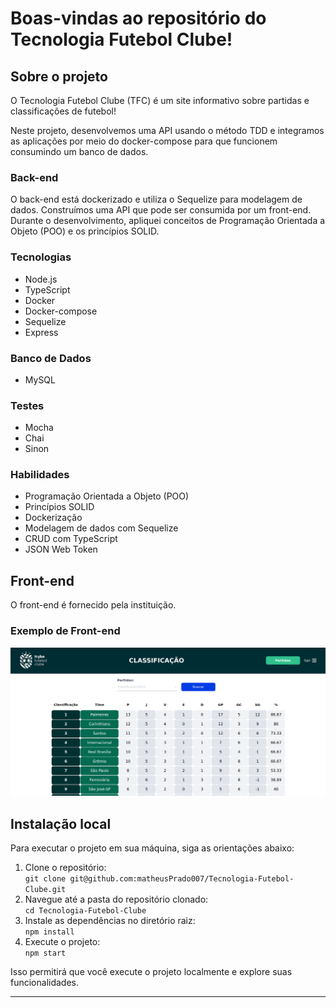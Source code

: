 <!DOCTYPE html>
<html>

<head>
  <meta charset="UTF-8">
</head>

<body>
  <h1>Boas-vindas ao repositório do Tecnologia Futebol Clube!</h1>

  <h2>Sobre o projeto</h2>
  <p>O Tecnologia Futebol Clube (TFC) é um site informativo sobre partidas e classificações de futebol!</p>

  <p>Neste projeto, desenvolvemos uma API usando o método TDD e integramos as aplicações por meio do docker-compose para que funcionem consumindo um banco de dados.</p>

  <h3>Back-end</h3>
  <p>O back-end está dockerizado e utiliza o Sequelize para modelagem de dados. Construímos uma API que pode ser consumida por um front-end. Durante o desenvolvimento, apliquei conceitos de Programação Orientada a Objeto (POO) e os princípios SOLID.</p>

  <h3>Tecnologias</h3>
  <ul>
    <li>Node.js</li>
    <li>TypeScript</li>
    <li>Docker</li>
    <li>Docker-compose</li>
    <li>Sequelize</li>
    <li>Express</li>
  </ul>

  <h3>Banco de Dados</h3>
  <ul>
    <li>MySQL</li>
  </ul>

  <h3>Testes</h3>
  <ul>
    <li>Mocha</li>
    <li>Chai</li>
    <li>Sinon</li>
  </ul>

  <h3>Habilidades</h3>
  <ul>
    <li>Programação Orientada a Objeto (POO)</li>
    <li>Princípios SOLID</li>
    <li>Dockerização</li>
    <li>Modelagem de dados com Sequelize</li>
    <li>CRUD com TypeScript</li>
    <li>JSON Web Token</li>
  </ul>

  <h2>Front-end</h2>
  <p>O front-end é fornecido pela instituição.</p>

  <h3>Exemplo de Front-end</h3>
  <img src="./front-example.png" alt="Exemplo de Front-end">

  <h2>Instalação local</h2>
  <p>Para executar o projeto em sua máquina, siga as orientações abaixo:</p>
  <ol>
    <li>Clone o repositório:</li>
    <code>git clone git@github.com:matheusPrado007/Tecnologia-Futebol-Clube.git</code>
    <li>Navegue até a pasta do repositório clonado:</li>
    <code>cd Tecnologia-Futebol-Clube</code>
    <li>Instale as dependências no diretório raiz:</li>
    <code>npm install</code>
    <li>Execute o projeto:</li>
    <code>npm start</code>
  </ol>

  <p>Isso permitirá que você execute o projeto localmente e explore suas funcionalidades.</p>

  <hr>

</body>

</html
